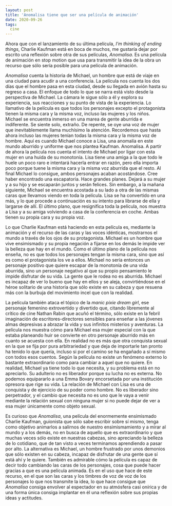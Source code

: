 ```yaml
---
layout: post
title: 'Anomalisa tiene que ser una película de animación'
date: 2020-09-26
tags:
  cine
---
```

Ahora que con el lanzamiento de su última película, *I’m thinking of ending things*, Charlie Kaufman está en boca de muchos, me gustaría dejar por escrito una reflexión sobre otra de sus películas, *Anomalisa*. Es una película de animación en stop motion que usa para transmitir la idea de la obra un recurso que sólo sería posible para una película de animación.

*Anomalisa* cuenta la historia de Michael, un hombre que está de viaje en una ciudad para acudir a una conferencia. La película nos cuenta los dos días que el hombre pasa en esta ciudad, desde su llegada en avión hasta su regreso a casa. El enfoque de todo lo que se narra está visto desde la perspectiva de Michael. La cámara le sigue sólo a él y explora su experiencia, sus reacciones y su punto de vista de la experiencia. Lo llamativo de la película es que todos los personajes excepto el protagonista tienen la misma cara y la misma voz, incluso las mujeres y los niños. Michael se encuentra inmerso en una marea de gente aburrida e indiferente. Se siente solo, extraño. De repente, se oye una voz de mujer que inevitablemente llama muchísimo la atención. Recordemos que hasta ahora incluso las mujeres tenían todas la misma cara y la misma voz de hombre. Aquí es cuando Michael conoce a Lisa, una anomalía en este mundo aburrido y uniforme que nos plantea Kaufman. Anomalisa. A partir de ahora la película nos cuenta el intento de Michael por ligar con esta mujer en una huida de su monotonía. Lisa tiene una amiga a la que todo le huele un poco raro e intentará hacerla entrar en razón, pero ella importa poco porque tuene la misma cara y la misma voz aburrida que el resto. Al final Michael lo consigue, ambos personajes acaban acostándose. Cree haber encontrado una escapatoria. Hace grandes planes. Dejará a su mujer y a su hijo y se escaparán juntos y serán felices. Sin embargo, a la mañana siguiente, Michael se encuentra acostada a su lado a otra de las mismas caras que llevamos viendo en toda la película. Lisa se ha convertido en una más, y lo que procede a continuación es su intento para librarse de ella y largarse de allí. El último plano, que resignifica toda la película, nos muestra a Lisa y a su amiga volviendo a casa de la conferencia en coche. Ambas tienen su propia cara y su propia voz.

Lo que Charlie Kaufman está haciendo en esta película es, mediante la animación y el recurso de las caras y las voces idénticas, mostrarnos el mundo a través de los ojos de su protagonista. Michael es un hombre que vive ensimismado y su propia negación a fijarse en los demás le impide ver la belleza que hay en el mundo. Como el último plano de la película nos enseña, no es que todos los personajes tengan la misma cara, sino que así es como el protagonista los ve a ellos. Michael no sería entonces un personaje positivo que quiere escapar de la monotonía de una vida aburrida, sino un personaje negativo al que su propio pensamiento le impide disfrutar de su vida. La gente que le rodea no es aburrida. Michael es incapaz de ver lo bueno que hay en ellos y se aleja, convirtiéndose en el héroe solitario de una historia que sólo existe en su cabeza y que resuena más con la burbuja del movimiento incel que con la realidad.

La película también ataca el tópico de la *manic pixie dream girl*, ese personaje femenino extrovertido y divertido que, citando libremente al crítico de cine Nathan Rabin que acuñó el término, sólo existe en la febril imaginación de escritores-directores sensibles para enseñar a las jóvenes almas depresivas a abrazar la vida y sus infinitos misterios y aventuras. La película nos muestra cómo para Michael esa mujer especial con la que estaba planeando huir se convierte en otro personaje aburrido más en cuanto se acuesta con ella. En realidad no es más que otra conquista sexual en la que se fija por pura arbitrariedad y que deja de importarle tan pronto ha tenido lo que quería, incluso si por el camino se ha engañado a sí mismo con todos esos cuentos. Según la película no existe un fenómeno externo lo bastante extraordinario como para cambiar a aquel que no quiere. En realidad, Michael ya tiene todo lo que necesita, y su problema está en no apreciarlo. Su adulterio no es liberador porque su lucha no es externa. No podemos equipararlo a una Emma Bovary encorsetada por una institución opresora que rige su vida. La relación de Michael con Lisa es una de conquista y de ejercicio de su poder como hombre. No es liberador sino perpetrador, y el cambio que necesita no es uno que le vaya a venir mediante la relación sexual con ninguna mujer si no puede dejar de ver a esa mujer únicamente como objeto sexual.

Es curioso que *Anomalisa*, una película del enormemente ensimismado Charlie Kaufman, guionista que sólo sabe escribir sobre sí mismo, tenga como objetivo animarlos a salirnos de nuestro ensimismamiento y a mirar al mundo y a los demás, no en busca de aquello que es extraordinario y que muchas veces sólo existe en nuestras cabezas, sino apreciando la belleza de lo cotidiano, que de tan visto a veces terminamos aprendiendo a pasar por alto. La alternativa es Michael, un hombre frustrado por unos demonios que sólo existen en su cabeza, incapaz de disfrutar de una gente que sí está ahí y le quiere. También es admirable cómo la película es capaz de decir todo cambiando las caras de los personajes, cosa que puede hacer gracias a que es una película animada. Es en el uso que hace de este recurso, en el que son las caras y los timbres de voz de voz de los personajes lo que nos transmite la idea, lo que hace consigue que *Anomalisa* consiga envolver al espectador en su atmósfera casi onírica y de una forma única consiga implantar en él una reflexión sobre sus propias ideas y actitudes.
